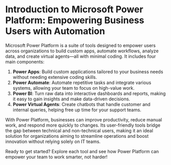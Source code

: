 # Introduction to Microsoft Power Platform: Empowering Business Users with Automation

Microsoft Power Platform is a suite of tools designed to empower users across organizations to build custom apps, automate workflows, analyze data, and create virtual agents—all with minimal coding. It includes four main components:

1. **Power Apps**: Build custom applications tailored to your business needs without needing extensive coding skills.
2. **Power Automate**: Automate repetitive tasks and integrate various systems, allowing your team to focus on high-value work.
3. **Power BI**: Turn raw data into interactive dashboards and reports, making it easy to gain insights and make data-driven decisions.
4. **Power Virtual Agents**: Create chatbots that handle customer and internal queries, helping free up time for your support teams.

With Power Platform, businesses can improve productivity, reduce manual work, and respond more quickly to changes. Its user-friendly tools bridge the gap between technical and non-technical users, making it an ideal solution for organizations aiming to streamline operations and boost innovation without relying solely on IT teams. 

Ready to get started? Explore each tool and see how Power Platform can empower your team to work smarter, not harder!
